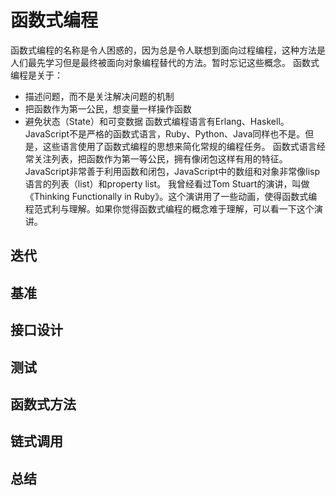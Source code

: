 # 函数式编程
函数式编程的名称是令人困惑的，因为总是令人联想到面向过程编程，这种方法是人们最先学习但是最终被面向对象编程替代的方法。暂时忘记这些概念。
函数式编程是关于：
- 描述问题，而不是关注解决问题的机制
- 把函数作为第一公民，想变量一样操作函数
- 避免状态（State）和可变数据
函数式编程语言有Erlang、Haskell。JavaScript不是严格的函数式语言，Ruby、Python、Java同样也不是。但是，这些语言使用了函数式编程的思想来简化常规的编程任务。
函数式语言经常关注列表，把函数作为第一等公民，拥有像闭包这样有用的特征。JavaScript非常善于利用函数和闭包，JavaScript中的数组和对象非常像lisp语言的列表（list）和property list。
我曾经看过Tom Stuart的演讲，叫做《Thinking Functionally in Ruby》。这个演讲用了一些动画，使得函数式编程范式利与理解。如果你觉得函数式编程的概念难于理解，可以看一下这个演讲。

## 迭代
## 基准
## 接口设计
## 测试
## 函数式方法
## 链式调用
## 总结